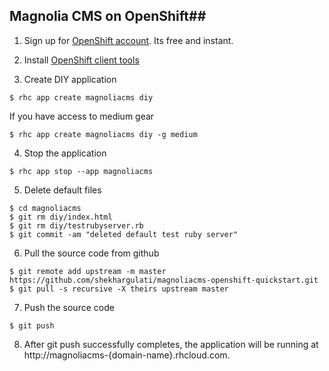 ## Magnolia CMS on OpenShift##

1. Sign up for [OpenShift account](https://openshift.redhat.com/app/account/new). Its free and instant.

2. Install [OpenShift client tools](https://www.openshift.com/developers/rhc-client-tools-install)

3. Create DIY application
```
$ rhc app create magnoliacms diy
```
If you have access to medium gear 
```
$ rhc app create magnoliacms diy -g medium
```

4. Stop the application
```
$ rhc app stop --app magnoliacms
```

5. Delete default files
```
$ cd magnoliacms
$ git rm diy/index.html
$ git rm diy/testrubyserver.rb
$ git commit -am "deleted default test ruby server"
```

6. Pull the source code from github
```
$ git remote add upstream -m master https://github.com/shekhargulati/magnoliacms-openshift-quickstart.git
$ git pull -s recursive -X theirs upstream master
```

7. Push the source code
```
$ git push
```

8. After git push successfully completes, the application will be running at http://magnoliacms-{domain-name}.rhcloud.com.

